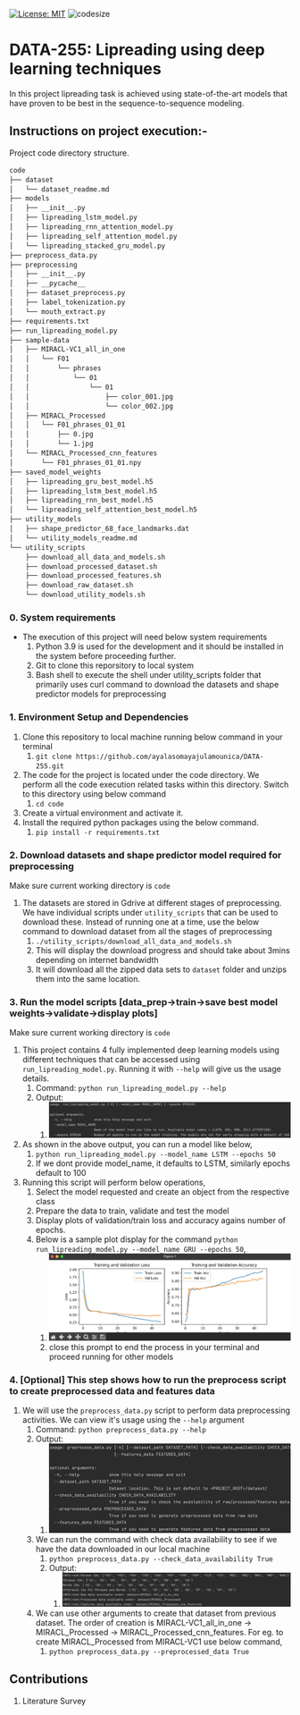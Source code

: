 [![License: MIT](https://img.shields.io/badge/License-MIT-yellow.svg)](https://opensource.org/licenses/MIT)
![codesize](https://img.shields.io/github/languages/code-size/ayalasomayajulamounica/DATA-255.svg) 

# DATA-255: Lipreading using deep learning techniques
In this project lipreading task is achieved using state-of-the-art models that have proven to be best in the sequence-to-sequence modeling.

## Instructions on project execution:-
Project code directory structure.
```bash
code
├── dataset
│   └── dataset_readme.md
├── models
│   ├── __init__.py
│   ├── lipreading_lstm_model.py
│   ├── lipreading_rnn_attention_model.py
│   ├── lipreading_self_attention_model.py
│   └── lipreading_stacked_gru_model.py
├── preprocess_data.py
├── preprocessing
│   ├── __init__.py
│   ├── __pycache__
│   ├── dataset_preprocess.py
│   ├── label_tokenization.py
│   └── mouth_extract.py
├── requirements.txt
├── run_lipreading_model.py
├── sample-data
│   ├── MIRACL-VC1_all_in_one
│   │   └── F01
│   │       └── phrases
│   │           └── 01
│   │               └── 01
│   │                   ├── color_001.jpg
│   │                   └── color_002.jpg
│   ├── MIRACL_Processed
│   │   └── F01_phrases_01_01
│   │       ├── 0.jpg
│   │       └── 1.jpg
│   └── MIRACL_Processed_cnn_features
│       └── F01_phrases_01_01.npy
├── saved_model_weights
│   ├── lipreading_gru_best_model.h5
│   ├── lipreading_lstm_best_model.h5
│   ├── lipreading_rnn_best_model.h5
│   └── lipreading_self_attention_best_model.h5
├── utility_models
│   ├── shape_predictor_68_face_landmarks.dat
│   └── utility_models_readme.md
└── utility_scripts
    ├── download_all_data_and_models.sh
    ├── download_processed_dataset.sh
    ├── download_processed_features.sh
    ├── download_raw_dataset.sh
    └── download_utility_models.sh

```
### 0. System requirements
- The execution of this project will need below system requirements
  1. Python 3.9 is used for the development and it should be installed in the system before proceeding further.
  2. Git to clone this reporsitory to local system
  3. Bash shell to execute the shell under utility_scripts folder that primarily uses curl command to download the datasets and shape predictor models for preprocessing 
### 1. Environment Setup and Dependencies
1. Clone this repository to local machine running below command in your terminal
   1. `git clone https://github.com/ayalasomayajulamounica/DATA-255.git` 
2. The code for the project is located under the code directory. We perform all the code execution related tasks within this directory. Switch to this directory using below command
   1. `cd code`
3. Create a virtual environment and activate it.
4. Install the required python packages using the below command.
   1. `pip install -r requirements.txt`
   
### 2. Download datasets and shape predictor model required for preprocessing
Make sure current working directory is `code`
1. The datasets are stored in Gdrive at different stages of preprocessing. We have individual scripts under `utility_scripts` that can be used to download these. Instead of running one at a time, use the below command to download dataset from all the stages of preprocessing
   1. `./utility_scripts/download_all_data_and_models.sh`
   2. This will display the download progress and should take about 3mins depending on internet bandwidth
   3. It will download all the zipped data sets to `dataset` folder and unzips them into the same location.

### 3. Run the model scripts [data_prep->train->save best model weights->validate->display plots]
Make sure current working directory is `code`
1. This project contains 4 fully implemented deep learning models using different techniques that can be accessed using `run_lipreading_model.py`. Running it with `--help` will give us the usage details.
   1. Command: `python run_lipreading_model.py --help`
   2. Output: 
      1. ![img.png](readme_images/run_model_cmd_img.png)
2. As shown in the above output, you can run a model like below,
   1. `python run_lipreading_model.py --model_name LSTM --epochs 50`
   2. If we dont provide model_name, it defaults to LSTM, similarly epochs default to 100
3. Running this script will perform below operations,
   1. Select the model requested and create an object from the respective class
   2. Prepare the data to train, validate and test the model
   3. Display plots of validation/train loss and accuracy agains number of epochs.
   4. Below is a sample plot display for the command `python run_lipreading_model.py --model_name GRU --epochs 50`,
      1. ![img.png](readme_images/plot_img.png)
      2. close this prompt to end the process in your terminal and proceed running for other models

### 4. [Optional] This step shows how to run the preprocess script to create preprocessed data and features data
1. We will use the `preprocess_data.py` script to perform data preprocessing activities. We can view it's usage using the `--help` argument
   1. Command: `python preprocess_data.py --help`
   2. Output:
      1. ![img.png](readme_images/data_preprocess_cmd.png)
   3. We can run the command with check data availability to see if we have the data downloaded in our local machine
      1. `python preprocess_data.py --check_data_availability True`
      2. Output:
         1. ![img.png](readme_images/data_check_cmd_op.png)
   4. We can use other arguments to create that dataset from previous dataset. The order of creation is MIRACL-VC1_all_in_one -> MIRACL_Processed -> MIRACL_Processed_cnn_features. For eg. to create MIRACL_Processed from MIRACL-VC1 use below command,
      1. `python preprocess_data.py --preprocessed_data True`

## Contributions

1. Literature Survey